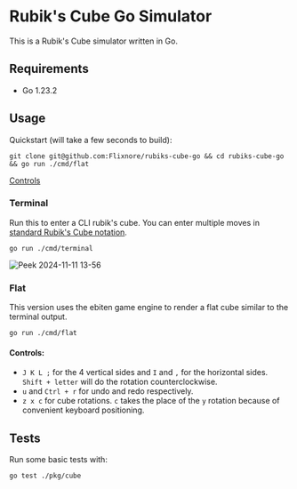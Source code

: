 # Rubik's Cube Go Simulator

This is a Rubik's Cube simulator written in Go.

## Requirements

- Go 1.23.2

## Usage

Quickstart (will take a few seconds to build):

```
git clone git@github.com:Flixnore/rubiks-cube-go && cd rubiks-cube-go && go run ./cmd/flat
```
[Controls](https://github.com/Flixnore/rubiks-cube-go/master/README.md#controls)


### Terminal

Run this to enter a CLI rubik's cube. You can enter multiple moves in [standard Rubik's Cube notation](https://jperm.net/3x3/moves).

```
go run ./cmd/terminal
```

![Peek 2024-11-11 13-56](https://github.com/user-attachments/assets/e4dcf78d-412c-4c1b-a228-0b15fb555f87)

### Flat

This version uses the ebiten game engine to render a flat cube similar to the terminal output.

```
go run ./cmd/flat
```

#### Controls:

- `J K L ;` for the 4 vertical sides and `I` and `,` for the horizontal sides. `Shift + letter` will do the rotation counterclockwise.
- `u` and `Ctrl + r` for undo and redo respectively.
- `z x c` for cube rotations. `c` takes the place of the `y` rotation because of convenient keyboard positioning.

## Tests

Run some basic tests with:

```
go test ./pkg/cube
```
